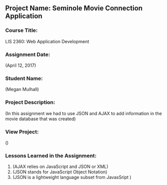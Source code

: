 ## Project Name:  Seminole Movie Connection Application

### Course Title:
LIS 2360:  Web Application Development

### Assignment Date:  
(April 12, 2017)

### Student Name:  
(Megan Mulhall)

### Project Description:
(In this assignment we had to use JSON and AJAX to add information in the movie database that was created)

### View Project:
()

### Lessons Learned in the Assignment:
1. (AJAX relies on JavaScript and JSON or XML)
2. (JSON stands for JavaScript Object Notation)
3. (JSON is a lightweight language subset from JavasSript )

